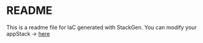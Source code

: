 # README
This is a readme file for IaC generated with StackGen.
You can modify your appStack -> [here](http://main.dev.stackgen.com/appstacks/177692db-8bfc-4c32-ace8-96e547e77c58)
